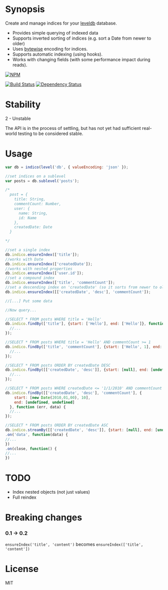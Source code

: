 # Synopsis

Create and manage indices for your [leveldb](https://github.com/rvagg/node-levelup) database.

* Provides simple querying of indexed data
* Supports inverted sorting of indices (e.g. sort a Date from newer to older)
* Uses [bytewise](https://github.com/deanlandolt/bytewise) encoding for indices.
* Supports automatic indexing (using hooks).
* Works with changing fields (with some performance impact during reads).

[![NPM](https://nodei.co/npm/level-indico.png?downloads=true)](https://nodei.co/npm/level-indico/)

[![Build Status](https://travis-ci.org/mariocasciaro/level-indico.png)](https://travis-ci.org/mariocasciaro/level-indico) [![Dependency Status](https://david-dm.org/mariocasciaro/level-indico.png)](https://david-dm.org/mariocasciaro/level-indico)

# Stability

2 - Unstable

The API is in the process of settling, but has not yet had
sufficient real-world testing to be considered stable.

# Usage

```javascript
var db = indico(level('db', { valueEncoding: 'json' });

//set indices on a sublevel
var posts = db.sublevel('posts');

/*
  post = {
    title: String,
    commentCount: Number,
    user: {
      name: String, 
      id: Name
    },
    createdDate: Date
  }

*/

//set a single index
db.indico.ensureIndex(['title']);
//works with Date
db.indico.ensureIndex(['createdDate']);
//works with nested properties
db.indico.ensureIndex(['user.id']);
//set a compound index
db.indico.ensureIndex(['title', 'commentCount']);
//set a descending index on 'createdDate' (so it sorts from newer to older)
db.indico.ensureIndex([['createdDate', 'desc'], 'commentCount']);

//[...] Put some data

//Now query...

//SELECT * FROM posts WHERE title = 'Hello'
db.indico.findBy(['title'], {start: ['Hello'], end: ['Hello']}, function (err, data) {
  //...
});

//SELECT * FROM posts WHERE title = 'Hello' AND commentCount >= 1
db.indico.findBy(['title', 'commentCount'], {start: ['Hello', 1], end: ['Hello', undefined]}, function (err, data) {
  //...
});

//SELECT * FROM posts ORDER BY createdDate DESC
db.indico.findBy([['createdDate', 'desc']], {start: [null], end: [undefined]}, function (err, data) {
  //...
});

//SELECT * FROM posts WHERE createdDate <= '1/1/2010' AND commentCount >= 10
db.indico.findBy([['createdDate', 'desc'], 'commentCount'], {
    start: [new Date(2010,01,00), 10],
    end: [undefined, undefined]
  }, function (err, data) {
  //...
});

//SELECT * FROM posts ORDER BY createdDate ASC
db.indico.streamBy([['createdDate', 'desc']], {start: [null], end: [undefined]})
.on('data', function(data) {
//...
})
.on(close, function() {
//...
})

```

# TODO

* Index nested objects (not just values)
* Full reindex


# Breaking changes

### 0.1 -> 0.2

`ensureIndex('title', 'content')`
becomes
`ensureIndex(['title', 'content'])`

# License

MIT